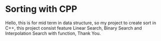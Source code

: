 # Sorting with CPP
Hello, this is for mid term in data structure, so my project to create sort in C++, this project consist feature Linear Search, Binary Search and Interpolation Search with function, Thank You.
